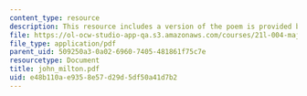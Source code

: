 ```yaml
---
content_type: resource
description: This resource includes a version of the poem is provided by John Milton.
file: https://ol-ocw-studio-app-qa.s3.amazonaws.com/courses/21l-004-major-poets-fall-2001/e48b110ae9358e57d29d5df50a41d7b2_john_milton.pdf
file_type: application/pdf
parent_uid: 509250a3-0a02-6960-7405-481861f75c7e
resourcetype: Document
title: john_milton.pdf
uid: e48b110a-e935-8e57-d29d-5df50a41d7b2
---
```

